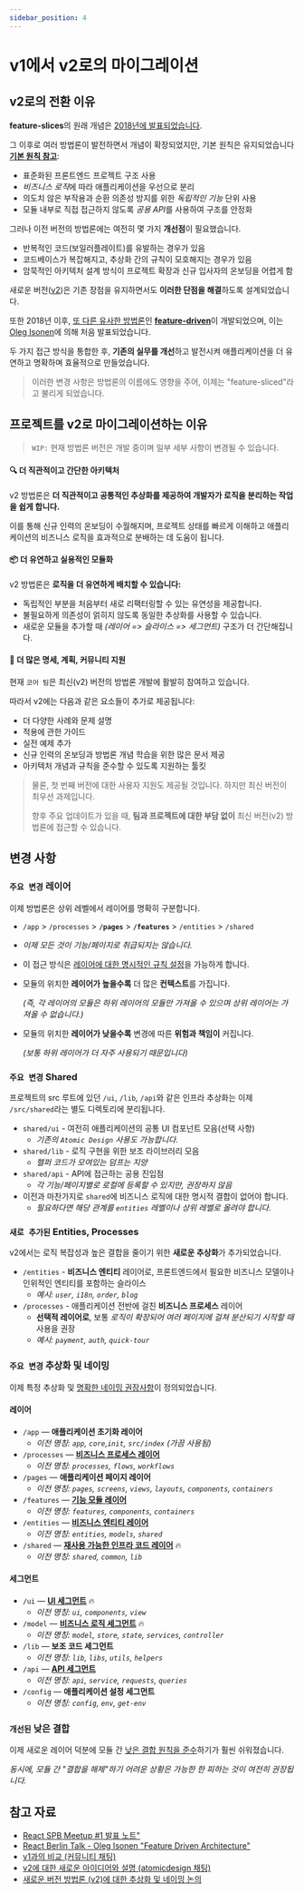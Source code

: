 ```yaml
---
sidebar_position: 4
---
```


# v1에서 v2로의 마이그레이션

## v2로의 전환 이유

**feature-slices**의 원래 개념은 [2018년에 발표되었습니다][ext-tg-spb].

그 이후로 여러 방법론이 발전하면서 개념이 확장되었지만, 기본 원칙은 유지되었습니다 **[기본 원칙 참고][ext-v1]**:

- 표준화된 프론트엔드 프로젝트 구조 사용
- *비즈니스 로직*에 따라 애플리케이션을 우선으로 분리
- 의도치 않은 부작용과 순환 의존성 방지를 위한 *독립적인 기능* 단위 사용 
- 모듈 내부로 직접 접근하지 않도록 *공용 API*를 사용하여 구조를 안정화 

그러나 이전 버전의 방법론에는 여전히 몇 가지 **개선점**이 필요했습니다. 

- 반복적인 코드(보일러플레이트)를 유발하는 경우가 있음
- 코드베이스가 복잡해지고, 추상화 간의 규칙이 모호해지는 경우가 있음
- 암묵적인 아키텍처 설계 방식이 프로젝트 확장과 신규 입사자의 온보딩을 어렵게 함

새로운 버전([v2][ext-v2])은 기존 장점을 유지하면서도 **이러한 단점을 해결**하도록 설계되었습니다.

또한 2018년 이후, [또 다른 유사한 방법론][ext-fdd-issues]인 [**feature-driven**][ext-fdd]이 개발되었으며, 이는 [Oleg Isonen][ext-kof]에 의해 처음 발표되었습니다.

두 가지 접근 방식을 통합한 후, **기존의 실무를 개선**하고 발전시켜 애플리케이션을 더 유연하고 명확하며 효율적으로 만들었습니다.

> 이러한 변경 사항은 방법론의 이름에도 영향을 주어, 이제는 "feature-sliced"라고 불리게 되었습니다.  

## 프로젝트를 v2로 마이그레이션하는 이유

> `WIP:` 현재 방법론 버전은 개발 중이며 일부 세부 사항이 변경될 수 있습니다.

#### 🔍 더 직관적이고 간단한 아키텍처

v2 방법론은 **더 직관적이고 공통적인 추상화를 제공하여 개발자가 로직을 분리하는 작업을 쉽게 합니다.**

이를 통해 신규 인력의 온보딩이 수월해지며, 프로젝트 상태를 빠르게 이해하고 애플리케이션의 비즈니스 로직을 효과적으로 분배하는 데 도움이 됩니다.

#### 📦 더 유연하고 실용적인 모듈화

v2 방법론은 **로직을 더 유연하게 배치할 수 있습니다:**

- 독립적인 부분을 처음부터 새로 리팩터링할 수 있는 유연성을 제공합니다.
- 불필요하게 의존성이 얽히지 않도록 동일한 추상화를 사용할 수 있습니다.
- 새로운 모듈을 추가할 때 *(레이어 => 슬라이스 => 세그먼트)* 구조가 더 간단해집니다.

#### 🚀 더 많은 명세, 계획, 커뮤니티 지원

현재 `코어 팀`은 최신(v2) 버전의 방법론 개발에 활발히 참여하고 있습니다.

따라서 v2에는 다음과 같은 요소들이 추가로 제공됩니다:

- 더 다양한 사례와 문제 설명
- 적용에 관한 가이드
- 실전 예제 추가
- 신규 인력의 온보딩과 방법론 개념 학습을 위한 많은 문서 제공
- 아키텍처 개념과 규칙을 준수할 수 있도록 지원하는 툴킷

> 물론, 첫 번째 버전에 대한 사용자 지원도 제공될 것입니다. 하지만 최신 버전이 최우선 과제입니다.
>
> 향후 주요 업데이트가 있을 때, **팀과 프로젝트에 대한 부담 없이** 최신 버전(v2) 방법론에 접근할 수 있습니다. 

## 변경 사항

### `주요 변경` 레이어

이제 방법론은 상위 레벨에서 레이어를 명확히 구분합니다.

- `/app` > `/processes` > **`/pages`** > **`/features`** > `/entities` > `/shared`
- *이제 모든 것이 기능/페이지로 취급되지는 않습니다.*
- 이 접근 방식은 [레이어에 대한 명시적인 규칙 설정][ext-tg-v2-draft]을 가능하게 합니다. 
- 모듈의 위치한 **레이어가 높을수록** 더 많은 **컨텍스트**를 가집니다. 
  
  *(즉, 각 레이어의 모듈은 하위 레이어의 모듈만 가져올 수 있으며 상위 레이어는 가져올 수 없습니다.)*

- 모듈의 위치한 **레이어가 낮을수록** 변경에 따른 **위험과 책임이** 커집니다.   

  *(보통 하위 레이어가 더 자주 사용되기 때문입니다)*

### `주요 변경` Shared

프로젝트의 src 루트에 있던 `/ui`, `/lib`, `/api`와 같은 인프라 추상화는 이제 `/src/shared`라는 별도 디렉토리에 분리됩니다.

- `shared/ui` - 여전히 애플리케이션의 공통 UI 컴포넌트 모음(선택 사항)
  - *기존의 `Atomic Design` 사용도 가능합니다.*
- `shared/lib` - 로직 구현을 위한 보조 라이브러리 모음
  - *헬퍼 코드가 모여있는 덤프는 지양*
- `shared/api` - API에 접근하는 공용 진입점
  - *각 기능/페이지별로 로컬에 등록할 수 있지만, 권장하지 않음*
- 이전과 마찬가지로 `shared`에 비즈니스 로직에 대한 명시적 결합이 없어야 합니다. 
  - *필요하다면 해당 관계를 `entities` 레벨이나 상위 레벨로 올려야 합니다.*

### `새로 추가된` Entities, Processes

v2에서는 로직 복잡성과 높은 결합을 줄이기 위한 **새로운 추상화**가 추가되었습니다.

- `/entities` - **비즈니스 엔티티** 레이어로, 프론트엔드에서 필요한 비즈니스 모델이나 인위적인 엔티티를 포함하는 슬라이스
  - *예시: `user`, `i18n`, `order`, `blog`*
- `/processes` - 애플리케이션 전반에 걸친 **비즈니스 프로세스** 레이어  
  - **선택적 레이어로**, 보통 *로직이 확장되어 여러 페이지에 걸쳐 분산되기 시작할 때* 사용을 권장
  - *예시: `payment`, `auth`, `quick-tour`*

### `주요 변경` 추상화 및 네이밍

이제 특정 추상화 및 [명확한 네이밍 권장사항][refs-adaptability]이 정의되었습니다.

[disc-process]: https://github.com/feature-sliced/documentation/discussions/20
[disc-features]: https://github.com/feature-sliced/documentation/discussions/23
[disc-entities]: https://github.com/feature-sliced/documentation/discussions/18#discussioncomment-422649
[disc-shared]: https://github.com/feature-sliced/documentation/discussions/31#discussioncomment-453020

[disc-ui]: https://github.com/feature-sliced/documentation/discussions/31#discussioncomment-453132
[disc-model]: https://github.com/feature-sliced/documentation/discussions/31#discussioncomment-472645
[disc-api]: https://github.com/feature-sliced/documentation/discussions/66

#### 레이어

- `/app` — **애플리케이션 초기화 레이어**
  - *이전 명칭: `app`, `core`,`init`, `src/index` (가끔 사용됨)*
- `/processes` — [**비즈니스 프로세스 레이어**][disc-process]
  - *이전 명칭: `processes`, `flows`, `workflows`*
- `/pages` — **애플리케이션 페이지 레이어**
  - *이전 명칭: `pages`, `screens`, `views`, `layouts`, `components`, `containers`*
- `/features` — [**기능 모듈 레이어**][disc-features]
  - *이전 명칭: `features`, `components`, `containers`*
- `/entities` — [**비즈니스 엔티티 레이어**][disc-entities]
  - *이전 명칭: `entities`, `models`, `shared`*
- `/shared` — [**재사용 가능한 인프라 코드 레이어**][disc-shared] 🔥
  - *이전 명칭: `shared`, `common`, `lib`*

#### 세그먼트

- `/ui` — [**UI 세그먼트**][disc-ui] 🔥
  - *이전 명칭: `ui`, `components`, `view`*
- `/model` — [**비즈니스 로직 세그먼트**][disc-model] 🔥
  - *이전 명칭: `model`, `store`, `state`, `services`, `controller`*
- `/lib` — **보조 코드 세그먼트**
  - *이전 명칭: `lib`, `libs`, `utils`, `helpers`*
- `/api` — [**API 세그먼트**][disc-api]
  - *이전 명칭: `api`, `service`, `requests`, `queries`*
- `/config` — **애플리케이션 설정 세그먼트**
  - *이전 명칭: `config`, `env`, `get-env`*

### `개선된` 낮은 결합

이제 새로운 레이어 덕분에 모듈 간 [낮은 결합 원칙을 준수][refs-low-coupling]하기가 훨씬 쉬워졌습니다.

*동시에, 모듈 간 "결합을 해제"하기 어려운 상황은 가능한 한 피하는 것이 여전히 권장됩니다.* 

## 참고 자료

- [React SPB Meetup #1 발표 노트"][ext-tg-spb]
- [React Berlin Talk - Oleg Isonen "Feature Driven Architecture"][ext-kof-fdd]
- [v1과의 비교 (커뮤니티 채팅)](https://t.me/feature_sliced/493)
- [v2에 대한 새로운 아이디어와 설명 (atomicdesign 채팅)][ext-tg-v2-draft]
- [새로운 버전 방법론 (v2)에 대한 추상화 및 네이밍 논의](https://github.com/feature-sliced/documentation/discussions/31)

[refs-low-coupling]: /docs/reference/isolation/coupling-cohesion
[refs-adaptability]: /docs/about/understanding/naming

[ext-v1]: https://feature-sliced.github.io/featureslices.dev/v1.0.html
[ext-tg-spb]: https://t.me/feature_slices
[ext-fdd]: https://github.com/feature-sliced/documentation/tree/rc/feature-driven
[ext-fdd-issues]: https://github.com/kof/feature-driven-architecture/issues
[ext-v2]: https://github.com/feature-sliced/documentation
[ext-kof]: https://github.com/kof
[ext-kof-fdd]: https://www.youtube.com/watch?v=BWAeYuWFHhs
[ext-tg-v2-draft]: https://t.me/atomicdesign/18708
